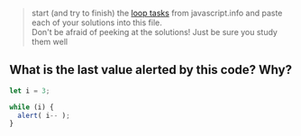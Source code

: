 > start (and try to finish) the [loop tasks](https://javascript.info/while-for) from javascript.info and paste each of your solutions into this file.  
> Don't be afraid of peeking at the solutions!  Just be sure you study them well

##  What is the last value alerted by this code? Why?
```js
let i = 3;

while (i) {
  alert( i-- );
}
```
